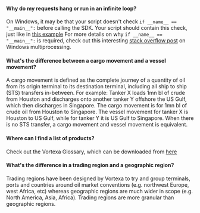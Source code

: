 #### Why do my requests hang or run in an infinite loop?
On Windows, it may be that your script doesn't check `if __name__ == "__main__":`
before calling the SDK. Your script should contain this check, just like in [this example](https://vortechsa.github.io/python-sdk/examples/0_sample_load_cargo_movements/)
For more details on why `if __name__ == "__main__":` is required, check out this interesting [stack overflow post](https://stackoverflow.com/questions/20360686/compulsory-usage-of-if-name-main-in-windows-while-using-multiprocessi) on Windows multiprocessing.


#### What's the difference between a cargo movement and a vessel movement?
A cargo movement is defined as the complete journey of a quantity of oil from its origin terminal to its destination terminal, including all ship to ship (STS) transfers in-between.
For example: Tanker X loads 1mn bl of crude from Houston and discharges onto another tanker Y offshore the US Gulf, which then discharges in Singapore.
The cargo movement is for 1mn bl of crude oil from Houston to Singapore.
The vessel movement for tanker X is Houston to US Gulf, while for tanker Y it is US Gulf to Singapore. When there is no STS transfer, a cargo movement and vessel movement is equivalent.


#### Where can I find a list of products?
Check out the Vortexa Glossary, which can be downloaded from [here](https://docs.vortexa.com/reference/intro-introduction)


#### What's the difference in a trading region and a geographic region?
Trading regions have been designed by Vortexa to try and group terminals,
ports and countries around oil market conventions
(e.g. northwest Europe, west Africa, etc) whereas geographic regions
are much wider in scope (e.g. North America, Asia, Africa).
Trading regions are more granular than geographic regions.